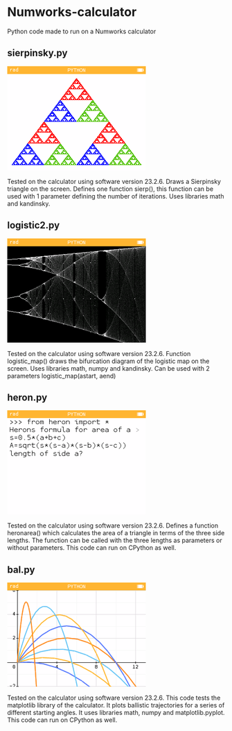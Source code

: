 # Numworks-calculator
Python code made to run on a Numworks calculator

## sierpinsky.py

![sierpinski_screenshot.png](sierpinski_screenshot.png)

Tested on the calculator using software version 23.2.6. Draws a Sierpinsky triangle on the screen. Defines one function sierp(), this function can be used with 1 parameter defining the number of iterations. Uses libraries math and kandinsky.

## logistic2.py

![logistic2_screenshot.png](logistic2_screenshot.png)

Tested on the calculator using software version 23.2.6. Function logistic_map() draws the bifurcation diagram of the logistic map on the screen. Uses libraries math, numpy and kandinsky. Can be used with 2 parameters logistic_map(astart, aend)

## heron.py

![heron_screenshot.png](heron_screenshot.png)

Tested on the calculator using software version 23.2.6. Defines a function heronarea() which calculates the area of a triangle in terms of the three side lengths. The function can be called with the three lengths as parameters or without parameters. This code can run on CPython as well.

## bal.py

![bal_screenshot.png](bal_screenshot.png)

Tested on the calculator using software version 23.2.6. This code tests the matplotlib library of the calculator. It plots ballistic trajectories for a series of different starting angles. It uses libraries math, numpy and matplotlib.pyplot. This code can run on CPython as well.
